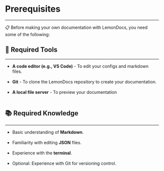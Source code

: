 # Prerequisites
---
📋 Before making your own documentation with LemonDocs, you need some of the following:

## 🧰 Required Tools
---
- **A code editor (e.g., VS Code)** - To edit your configs and markdown files.<br><br>
- **Git** - To clone the LemonDocs repository to create your documentation.<br><br>
- **A local file server** - To preview your documentation<br><br>

## 📚 Required Knowledge
---
- Basic understanding of **Markdown**.<br><br>
- Familiarity with editing **JSON** files.<br><br>
- Experience with the **terminal**.<br><br>
- Optional: Experience with Git for versioning control.